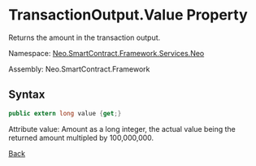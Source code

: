 # TransactionOutput.Value Property

Returns the amount in the transaction output.

Namespace: [Neo.SmartContract.Framework.Services.Neo](../../neo.md)

Assembly: Neo.SmartContract.Framework

## Syntax

```c#
public extern long value {get;}
```

Attribute value: Amount as a long integer, the actual value being the returned amount multipled by 100,000,000.



[Back](../TransactionOutput.md)
